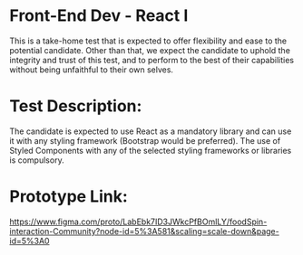 # Front-End Dev - React I

This is a take-home test that is expected to offer flexibility and ease to the potential candidate. Other than that, we expect the candidate to uphold the integrity and trust of this test, and to perform to the best of their capabilities without being unfaithful to their own selves.

# Test Description:

The candidate is expected to use React as a mandatory library and can use it with any styling framework (Bootstrap would be preferred). The use of Styled Components with any of the selected styling frameworks or libraries is compulsory.

# Prototype Link:

https://www.figma.com/proto/LabEbk7ID3JWkcPfBOmlLY/foodSpin-interaction-Community?node-id=5%3A581&scaling=scale-down&page-id=5%3A0
